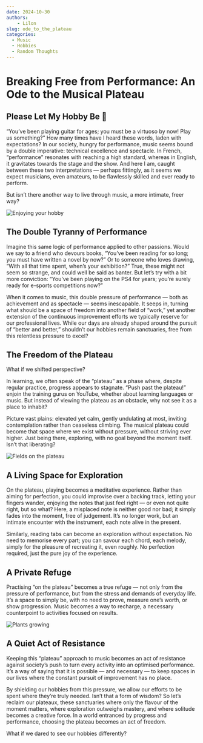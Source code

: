 ```yaml
---
date: 2024-10-30
authors:
    - Lilon
slug: ode_to_the_plateau  
categories:  
  - Music  
  - Hobbies  
  - Random Thoughts  
---
```


# Breaking Free from Performance: An Ode to the Musical Plateau

## Please Let My Hobby Be 🐝 

“You’ve been playing guitar for ages; you must be a virtuoso by now! Play us something?” How many times have I heard these words, laden with expectations? In our society, hungry for performance, music seems bound by a double imperative: technical excellence and spectacle. In French, “performance” resonates with reaching a high standard, whereas in English, it gravitates towards the stage and the show. And here I am, caught between these two interpretations — perhaps fittingly, as it seems we expect musicians, even amateurs, to be flawlessly skilled and ever ready to perform.

But isn’t there another way to live through music, a more intimate, freer way?

<!-- more -->

![Enjoying your hobby](https://images-wixmp-ed30a86b8c4ca887773594c2.wixmp.com/f/09c917d0-f5ca-4b29-a706-5e3ed5489e13/digqw14-428e6670-9b8b-4f15-93f2-2e5130ffdbbc.jpg/v1/fill/w_900,h_957,q_75,strp/guitar_and_plants_doodle_by_li__lon_digqw14-fullview.jpg?token=eyJ0eXAiOiJKV1QiLCJhbGciOiJIUzI1NiJ9.eyJzdWIiOiJ1cm46YXBwOjdlMGQxODg5ODIyNjQzNzNhNWYwZDQxNWVhMGQyNmUwIiwiaXNzIjoidXJuOmFwcDo3ZTBkMTg4OTgyMjY0MzczYTVmMGQ0MTVlYTBkMjZlMCIsIm9iaiI6W1t7ImhlaWdodCI6Ijw9OTU3IiwicGF0aCI6IlwvZlwvMDljOTE3ZDAtZjVjYS00YjI5LWE3MDYtNWUzZWQ1NDg5ZTEzXC9kaWdxdzE0LTQyOGU2NjcwLTliOGItNGYxNS05M2YyLTJlNTEzMGZmZGJiYy5qcGciLCJ3aWR0aCI6Ijw9OTAwIn1dXSwiYXVkIjpbInVybjpzZXJ2aWNlOmltYWdlLm9wZXJhdGlvbnMiXX0.v3SNDX9lYvaUqlQpXwwdt0Zu_H8f7IgPrGNxCvmg_vs)

## The Double Tyranny of Performance

Imagine this same logic of performance applied to other passions. Would we say to a friend who devours books, “You’ve been reading for so long; you must have written a novel by now?” Or to someone who loves drawing, “With all that time spent, when’s your exhibition?” True, these might not seem so strange, and could well be said as banter. But let’s try with a bit more conviction: “You’ve been playing on the PS4 for years; you’re surely ready for e-sports competitions now?”

When it comes to music, this double pressure of performance — both as achievement and as spectacle — seems inescapable. It seeps in, turning what should be a space of freedom into another field of “work,” yet another extension of the continuous improvement efforts we typically reserve for our professional lives. While our days are already shaped around the pursuit of “better and better,” shouldn’t our hobbies remain sanctuaries, free from this relentless pressure to excel?

## The Freedom of the Plateau

What if we shifted perspective?

In learning, we often speak of the “plateau” as a phase where, despite regular practice, progress appears to stagnate. “Push past the plateau!” enjoin the training gurus on YouTube, whether about learning languages or music. But instead of viewing the plateau as an obstacle, why not see it as a place to inhabit?

Picture vast plains: elevated yet calm, gently undulating at most, inviting contemplation rather than ceaseless climbing. The musical plateau could become that space where we exist without pressure, without striving ever higher. Just being there, exploring, with no goal beyond the moment itself. Isn’t that liberating?

![Fields on the plateau](https://images-wixmp-ed30a86b8c4ca887773594c2.wixmp.com/f/09c917d0-f5ca-4b29-a706-5e3ed5489e13/digwqgl-bef3ecff-4176-4ffe-9a1d-fbf6dadb4050.jpg/v1/fill/w_1035,h_772,q_70,strp/countryside__doodle_by_li__lon_digwqgl-pre.jpg?token=eyJ0eXAiOiJKV1QiLCJhbGciOiJIUzI1NiJ9.eyJzdWIiOiJ1cm46YXBwOjdlMGQxODg5ODIyNjQzNzNhNWYwZDQxNWVhMGQyNmUwIiwiaXNzIjoidXJuOmFwcDo3ZTBkMTg4OTgyMjY0MzczYTVmMGQ0MTVlYTBkMjZlMCIsIm9iaiI6W1t7ImhlaWdodCI6Ijw9OTU1IiwicGF0aCI6IlwvZlwvMDljOTE3ZDAtZjVjYS00YjI5LWE3MDYtNWUzZWQ1NDg5ZTEzXC9kaWd3cWdsLWJlZjNlY2ZmLTQxNzYtNGZmZS05YTFkLWZiZjZkYWRiNDA1MC5qcGciLCJ3aWR0aCI6Ijw9MTI4MCJ9XV0sImF1ZCI6WyJ1cm46c2VydmljZTppbWFnZS5vcGVyYXRpb25zIl19.ynM7Ve4E4el-h3pgTh0fjfr0agvfPdFbtUE-D6YOK3c)

## A Living Space for Exploration

On the plateau, playing becomes a meditative experience. Rather than aiming for perfection, you could improvise over a backing track, letting your fingers wander, enjoying the notes that just feel right — or even not quite right, but so what? Here, a misplaced note is neither good nor bad; it simply fades into the moment, free of judgement. It’s no longer work, but an intimate encounter with the instrument, each note alive in the present.

Similarly, reading tabs can become an exploration without expectation. No need to memorise every part; you can savour each chord, each melody, simply for the pleasure of recreating it, even roughly. No perfection required, just the pure joy of the experience.

## A Private Refuge

Practising “on the plateau” becomes a true refuge — not only from the pressure of performance, but from the stress and demands of everyday life. It’s a space to simply be, with no need to prove, measure one’s worth, or show progression. Music becomes a way to recharge, a necessary counterpoint to activities focused on results.

![Plants growing](https://images-wixmp-ed30a86b8c4ca887773594c2.wixmp.com/f/09c917d0-f5ca-4b29-a706-5e3ed5489e13/digqx4w-0257921f-3c52-4d33-a377-ef0f8f222901.jpg/v1/fill/w_900,h_783,q_75,strp/pots_doodles_by_li__lon_digqx4w-fullview.jpg?token=eyJ0eXAiOiJKV1QiLCJhbGciOiJIUzI1NiJ9.eyJzdWIiOiJ1cm46YXBwOjdlMGQxODg5ODIyNjQzNzNhNWYwZDQxNWVhMGQyNmUwIiwiaXNzIjoidXJuOmFwcDo3ZTBkMTg4OTgyMjY0MzczYTVmMGQ0MTVlYTBkMjZlMCIsIm9iaiI6W1t7ImhlaWdodCI6Ijw9NzgzIiwicGF0aCI6IlwvZlwvMDljOTE3ZDAtZjVjYS00YjI5LWE3MDYtNWUzZWQ1NDg5ZTEzXC9kaWdxeDR3LTAyNTc5MjFmLTNjNTItNGQzMy1hMzc3LWVmMGY4ZjIyMjkwMS5qcGciLCJ3aWR0aCI6Ijw9OTAwIn1dXSwiYXVkIjpbInVybjpzZXJ2aWNlOmltYWdlLm9wZXJhdGlvbnMiXX0.Rlra3xNqZUcDyPkpf2geNTZuBRor2-7Flrdj9pCT0gk)

## A Quiet Act of Resistance

Keeping this “plateau” approach to music becomes an act of resistance against society’s push to turn every activity into an optimised performance. It’s a way of saying that it is possible — and necessary — to keep spaces in our lives where the constant pursuit of improvement has no place.

By shielding our hobbies from this pressure, we allow our efforts to be spent where they’re truly needed. Isn’t that a form of wisdom? So let’s reclaim our plateaux, these sanctuaries where only the flavour of the moment matters, where exploration outweighs mastery, and where solitude becomes a creative force. In a world entranced by progress and performance, choosing the plateau becomes an act of freedom.

What if we dared to see our hobbies differently?
